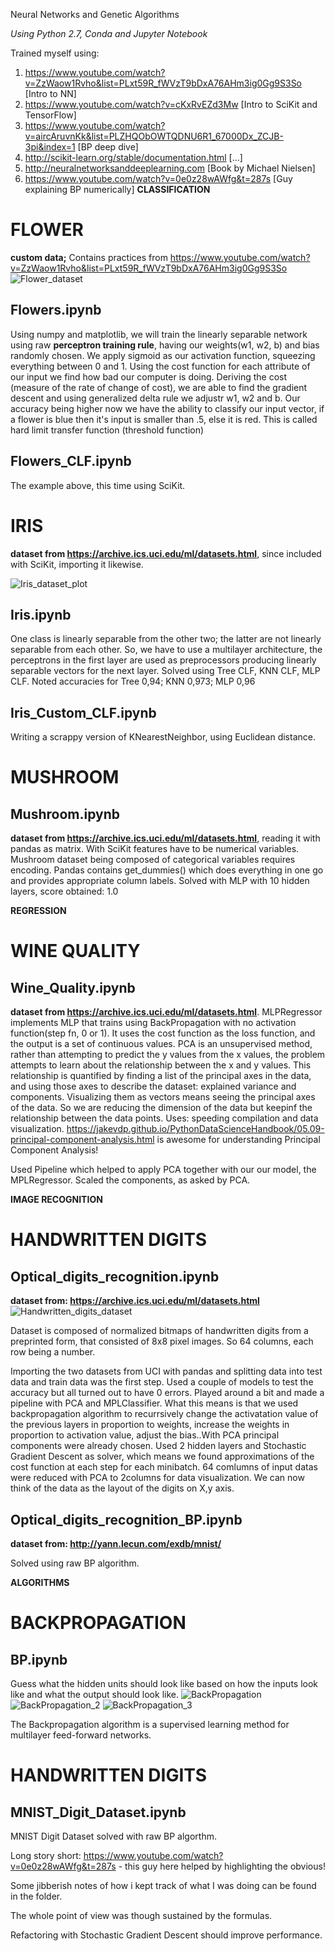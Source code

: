 Neural Networks and Genetic Algorithms

_Using Python 2.7, Conda and Jupyter Notebook_

Trained myself using: 
1. https://www.youtube.com/watch?v=ZzWaow1Rvho&list=PLxt59R_fWVzT9bDxA76AHm3ig0Gg9S3So [Intro to NN]
2. https://www.youtube.com/watch?v=cKxRvEZd3Mw [Intro to SciKit and TensorFlow]
3. https://www.youtube.com/watch?v=aircAruvnKk&list=PLZHQObOWTQDNU6R1_67000Dx_ZCJB-3pi&index=1 [BP deep dive]
4. http://scikit-learn.org/stable/documentation.html [...]
5. http://neuralnetworksanddeeplearning.com [Book by Michael Nielsen]
6. https://www.youtube.com/watch?v=0e0z28wAWfg&t=287s [Guy explaining BP numerically]
**CLASSIFICATION**

# FLOWER

**custom data;** Contains practices from https://www.youtube.com/watch?v=ZzWaow1Rvho&list=PLxt59R_fWVzT9bDxA76AHm3ig0Gg9S3So
![Flower_dataset](https://github.com/nativefairie/NN-GA/blob/master/Flower/Flowers.png)


Flowers.ipynb
--------------------------------
Using numpy and matplotlib, we will train the linearly separable network using raw **perceptron training rule**, having our weights(w1, w2, b) and bias randomly chosen. We apply sigmoid as our activation function, squeezing everything between 0 and 1.
Using the cost function for each attribute of our input we find how bad our computer is doing.
Deriving the cost (measure of the rate of change of cost), we are able to find the gradient descent and using generalized delta rule we adjustr w1, w2 and b. Our accuracy being higher now we have the ability to classify our input vector, if a flower is blue then it's input is smaller than .5, else it is red. This is called hard limit transfer function (threshold function)

Flowers_CLF.ipynb
--------------------------------
The example above, this time using SciKit.


# IRIS
**dataset from https://archive.ics.uci.edu/ml/datasets.html**, since included with SciKit, importing it likewise.

![Iris_dataset_plot](https://github.com/nativefairie/NN-GA/blob/master/Iris/Iris.png)

Iris.ipynb
--------------------------------
One class is linearly separable from the other two; the latter are not linearly separable from each other. So, we have to use a multilayer architecture, the perceptrons in the first layer are
used as preprocessors producing linearly separable vectors for the next layer. Solved using Tree CLF, KNN CLF, MLP CLF.
Noted accuracies for Tree 0,94; KNN 0,973; MLP 0,96

Iris_Custom_CLF.ipynb
--------------------------------
Writing a scrappy version of KNearestNeighbor, using Euclidean distance.


# MUSHROOM

Mushroom.ipynb
--------------------------------

**dataset from https://archive.ics.uci.edu/ml/datasets.html**, reading it with pandas as matrix.
With SciKit features have to be numerical variables. Mushroom dataset being composed of categorical variables requires encoding. Pandas contains get_dummies() which does everything in one go and provides appropriate column labels. Solved with MLP with 10 hidden layers, score obtained: 1.0



**REGRESSION**


# WINE QUALITY

Wine_Quality.ipynb
--------------------------------

**dataset from https://archive.ics.uci.edu/ml/datasets.html**.
MLPRegressor implements MLP that trains using BackPropagation with no activation function(step fn, 0 or 1). It uses the cost function as the loss function, and the output is a set of continuous values.
PCA is an unsupervised method, rather than attempting to predict the y values from the x values, the problem attempts to learn about the relationship between the x and y values.
This relationship is quantified by finding a list of the principal axes in the data, and using those axes to describe the dataset: explained variance and components. Visualizing them as vectors means seeing the principal axes of the data. So we are reducing the dimension of the data but keepinf the relationship between the data points. Uses: speeding compilation and data visualization.
https://jakevdp.github.io/PythonDataScienceHandbook/05.09-principal-component-analysis.html is awesome
for understanding Principal Component Analysis!

Used Pipeline which helped to apply PCA together with our our model, the MPLRegressor. Scaled the components, as asked by PCA.



**IMAGE RECOGNITION**


# HANDWRITTEN DIGITS

Optical_digits_recognition.ipynb
---------------------------------

**dataset from: https://archive.ics.uci.edu/ml/datasets.html**
![Handwritten_digits_dataset](https://github.com/nativefairie/NN-GA/blob/master/Handwritten_Digits_Classification/Handwritten.png)

Dataset is composed of normalized bitmaps of handwritten digits from a preprinted form, that consisted of 8x8 pixel images. So 64 columns, each row being a number.

Importing the two datasets from UCI with pandas and splitting data into test data and train data was the first step. Used a couple of models to test the accuracy but all turned out to have 0 errors. Played around a bit and made a pipeline with PCA and MPLClassifier.
What this means is that we used backpropagation algorithm to recurrsively change the activatation value of the previous layers in proportion to weights, increase the weights in proportion to activation value, adjust the bias..With PCA principal components were already chosen. Used 2 hidden layers and Stochastic Gradient Descent as solver, which means we found approximations of the cost function at each step for each minibatch.
64 comlumns of input datas were reduced with PCA to 2columns for data visualization. We can now think of the data as the layout of the digits on X,y axis.

Optical_digits_recognition_BP.ipynb
------------------------------------

**dataset from: http://yann.lecun.com/exdb/mnist/**

Solved using raw BP algorithm.



**ALGORITHMS**

# BACKPROPAGATION

BP.ipynb
---------

Guess what the hidden units should look like based on how the inputs look like and what the output should look like.
![BackPropagation](https://github.com/nativefairie/NN-GA/blob/master/BackPropagation/BP.png)
![BackPropagation_2](https://github.com/nativefairie/NN-GA/blob/master/BackPropagation/BP2.png)
![BackPropagation_3](https://github.com/nativefairie/NN-GA/blob/master/BackPropagation/BP3.png)

The Backpropagation algorithm is a supervised learning method for multilayer feed-forward networks.


# HANDWRITTEN DIGITS

MNIST_Digit_Dataset.ipynb
------------------------------------

MNIST Digit Dataset solved with raw BP algorthm.

Long story short:
https://www.youtube.com/watch?v=0e0z28wAWfg&t=287s - this guy here helped by highlighting the obvious!

Some jibberish notes of how i kept track of what I was doing can be found in the folder.

The whole point of view was though sustained by the formulas.

Refactoring with Stochastic Gradient Descent should improve performance.


